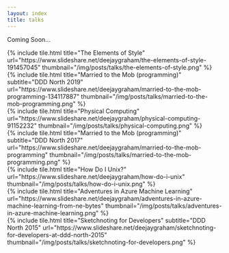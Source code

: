 ```yaml
---
layout: index
title: talks
---
```


<div class="content">

<!-- Row 1 -->
<div class="tile is-ancestor">
	<div class="tile is-parent">
		<div class="tile is-child">
			<p class="title">Coming Soon...</p>
		</div>
	</div>
	<div class="tile is-parent">
		<article class="tile is-child">
            {% include tile.html title="The Elements of Style" url="https://www.slideshare.net/deejaygraham/the-elements-of-style-191457045" thumbnail="/img/posts/talks/the-elements-of-style.png" %}
        </article>
	</div>
	<div class="tile is-parent">
		<article class="tile is-child">
			{% include tile.html title="Married to the Mob (programming)" subtitle="DDD North 2019" url="https://www.slideshare.net/deejaygraham/married-to-the-mob-programming-134117887" thumbnail="/img/posts/talks/married-to-the-mob-programming.png" %}
		</article>
	</div>
	<div class="tile is-parent">
		<article class="tile is-child">
			{% include tile.html title="Physical Computing" url="https://www.slideshare.net/deejaygraham/physical-computing-91152232" thumbnail="/img/posts/talks/physical-computing.png" %}
		</article>
	</div>
</div>
<!-- Row 1 -->

<!-- Row 2 -->
<div class="tile is-ancestor">
	<div class="tile is-parent">
		<article class="tile is-child">
			{% include tile.html title="Married to the Mob (programming)" subtitle="DDD North 2017" url="https://www.slideshare.net/deejaygraham/married-to-the-mob-programming" thumbnail="/img/posts/talks/married-to-the-mob-programming.png" %}
		</article>
	</div>
	<div class="tile is-parent">
		<article class="tile is-child">
			{% include tile.html title="How Do I Unix?" url="https://www.slideshare.net/deejaygraham/how-do-i-unix" thumbnail="/img/posts/talks/how-do-i-unix.png" %}
		</article>
	</div>
	<div class="tile is-parent">
		<article class="tile is-child">
			{% include tile.html title="Adventures in Azure Machine Learning" url="https://www.slideshare.net/deejaygraham/adventures-in-azure-machine-learning-from-ne-bytes" thumbnail="/img/posts/talks/adventures-in-azure-machine-learning.png" %}
		</article>
	</div>
	<div class="tile is-parent">
		<article class="tile is-child">
			{% include tile.html title="Sketchnoting for Developers" subtitle="DDD North 2015" url="https://www.slideshare.net/deejaygraham/sketchnoting-for-developers-at-ddd-north-2015" thumbnail="/img/posts/talks/sketchnoting-for-developers.png" %}
		</article>
	</div>
</div>
<!-- Row 2 -->

</div>